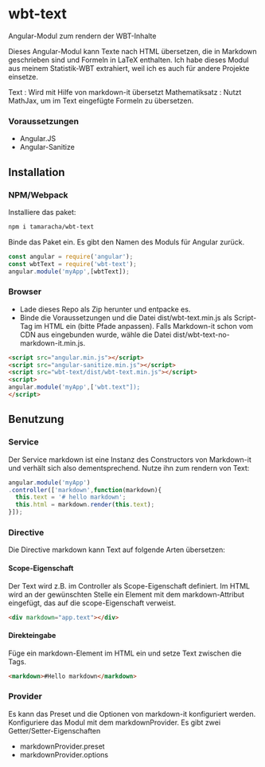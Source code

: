 # wbt-text
Angular-Modul zum rendern der WBT-Inhalte

Dieses Angular-Modul kann Texte nach HTML übersetzen, die in Markdown geschrieben sind und Formeln in LaTeX enthalten. Ich habe dieses Modul aus meinem Statistik-WBT extrahiert, weil ich es auch für andere Projekte einsetze.

Text
: Wird mit Hilfe von markdown-it übersetzt
Mathematiksatz
: Nutzt MathJax, um im Text eingefügte Formeln zu übersetzen.

### Voraussetzungen
* Angular.JS
* Angular-Sanitize

## Installation
### NPM/Webpack
Installiere das paket:
```sh
npm i tamaracha/wbt-text
```

Binde das Paket ein. Es gibt den Namen des Moduls für Angular zurück.

```javascript
const angular = require('angular');
const wbtText = require('wbt-text');
angular.module('myApp',[wbtText]);
```

### Browser
* Lade dieses Repo als Zip herunter und entpacke es.
* Binde die Voraussetzungen und die Datei dist/wbt-text.min.js als Script-Tag im HTML ein (bitte Pfade anpassen). Falls Markdown-it schon vom CDN aus eingebunden wurde, wähle die Datei dist/wbt-text-no-markdown-it.min.js.

```html
<script src="angular.min.js"></script>
<script src="angular-sanitize.min.js"></script>
<script src="wbt-text/dist/wbt-text.min.js"></script>
<script>
angular.module('myApp',['wbt.text"]);
</script>
```

## Benutzung
### Service
Der Service markdown ist eine Instanz des Constructors von Markdown-it und verhält sich also dementsprechend. Nutze ihn zum rendern von Text:

```javascript
angular.module('myApp')
.controller(['markdown',function(markdown){
  this.text = '# hello markdown';
  this.html = markdown.render(this.text);
}]);
```

### Directive
Die Directive markdown kann Text auf folgende Arten übersetzen:

#### Scope-Eigenschaft
Der Text wird z.B. im Controller als Scope-Eigenschaft definiert. Im HTML wird an der gewünschten Stelle ein Element mit dem markdown-Attribut eingefügt, das auf die scope-Eigenschaft verweist.

```html
<div markdown="app.text"></div>
```

#### Direkteingabe
Füge ein markdown-Element im HTML ein und setze Text zwischen die Tags.

```html
<markdown>#Hello markdown</markdown>
```

### Provider
Es kann das Preset und die Optionen von markdown-it konfiguriert werden. Konfiguriere das Modul mit dem markdownProvider. Es gibt zwei Getter/Setter-Eigenschaften

* markdownProvider.preset
* markdownProvider.options
